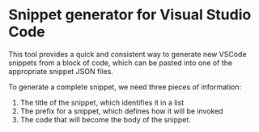 # Snippet generator for Visual Studio Code

This tool provides a quick and consistent way to generate new VSCode snippets from a block of code, which can be pasted into one of the appropriate snippet JSON files.

To generate a complete snippet, we need three pieces of information:

1. The title of the snippet, which identifies it in a list
2. The prefix for a snippet, which defines how it will be invoked
3. The code that will become the body of the snippet.
